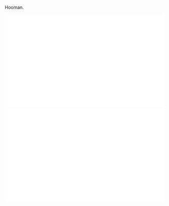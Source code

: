 Hooman.

![](https://github.com/rtdany10/github-stats/blob/master/generated/overview.svg)
![](https://github.com/rtdany10/github-stats/blob/master/generated/languages.svg)
